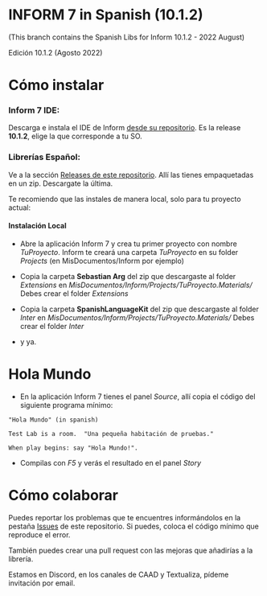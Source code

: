 INFORM 7 in Spanish (10.1.2)
======

(This branch contains the Spanish Libs for Inform 10.1.2 - 2022 August)

Edición 10.1.2 (Agosto 2022)

Cómo instalar
======

### Inform 7 IDE:

Descarga e instala el IDE de Inform [desde su repositorio](https://github.com/ganelson/inform/releases). Es la release **10.1.2**, elige la que corresponde a tu SO.


### Librerías Español:
Ve a la sección [Releases de este repositorio](https://github.com/sarganar/I7-Spanish/releases). Allí las tienes empaquetadas en un zip. Descargate la última.

Te recomiendo que las instales de manera local, solo para tu proyecto actual:

#### Instalación Local

- Abre la aplicación Inform 7 y crea tu primer proyecto con nombre *TuProyecto*. Inform te creará una carpeta *TuProyecto* en su folder *Projects* (en MisDocumentos/Inform por ejemplo)

- Copia la carpeta **Sebastian Arg** del zip que descargaste al folder *Extensions* en *MisDocumentos/Inform/Projects/TuProyecto.Materials/*  Debes crear el folder *Extensions*

- Copia la carpeta **SpanishLanguageKit** del zip que descargaste al folder *Inter* en *MisDocumentos/Inform/Projects/TuProyecto.Materials/*  Debes crear el folder *Inter*

- y ya. 

Hola Mundo
======

- En la aplicación Inform 7 tienes el panel *Source*, allí copia el código del siguiente programa mínimo:

```
"Hola Mundo" (in spanish)

Test Lab is a room.  "Una pequeña habitación de pruebas."

When play begins: say "Hola Mundo!".
```

- Compilas con _F5_ y verás el resultado en el panel *Story*


Cómo colaborar
======

Puedes reportar los problemas que te encuentres informándolos en la pestaña [Issues](https://github.com/sarganar/I7-Spanish/issues) de este repositorio. Si puedes, coloca el código mínimo que reproduce el error.

También puedes crear una pull request con las mejoras que añadirías a la librería.

Estamos en Discord, en los canales de CAAD y Textualiza, pídeme invitación por email.